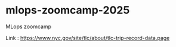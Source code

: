 # mlops-zoomcamp-2025

MLops zoomcamp

Link : https://www.nyc.gov/site/tlc/about/tlc-trip-record-data.page
